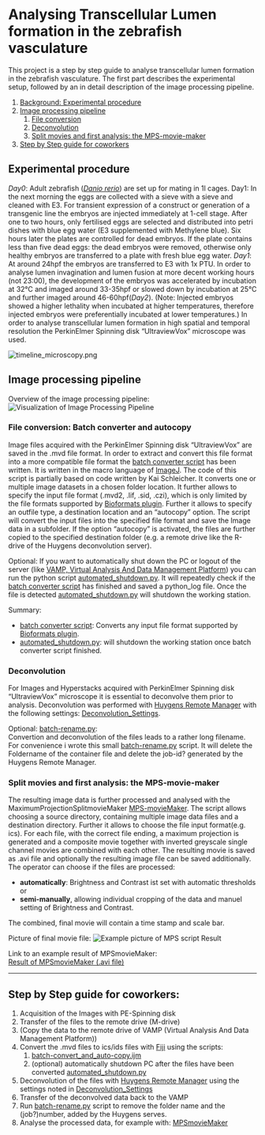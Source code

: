 # Analysing Transcellular Lumen formation in the zebrafish vasculature

This project is a step by step guide to analyse transcellular lumen formation
in the zebrafish vasculature. The first part describes the experimental setup,
followed by an in detail description of the image processing pipeline.


1. [Background: Experimental procedure](#Background)
2. [Image processing pipeline](#ImageProcessing)
    1. [File conversion](#Conversion)
    2. [Deconvolution](#Deconvolution)
    3. [Split movies and first analysis: the MPS-movie-maker](#MPS)
3. [Step by Step guide for coworkers](#StepByStep)

<a name="Background"></a>

## Experimental procedure 
_Day0_: Adult zebrafish ([_Danio rerio_][w1]) are set up for mating in 1l cages. Day1: In the next morning the eggs are collected with a sieve with a sieve and cleaned with E3. For transient expression of a construct or generation of a transgenic line the embryos are injected immediately at 1-cell stage. After one to two hours, only fertilised eggs are selected and distributed into petri dishes with blue egg water (E3 supplemented with Methylene blue). Six hours later the plates are controlled for dead embryos. If the plate contains less than five dead eggs: the dead embryos were removed, otherwise only healthy embryos are transferred to a plate with fresh blue egg water. _Day1_: At around 24hpf the embryos are transferred to E3 with 1x PTU. In order to analyse lumen invagination and lumen fusion at more decent working hours (not 23:00), the development of the embryos was accelerated by incubation at 32°C and imaged around 33-35hpf or slowed down by incubation at 25°C and further imaged around 46-60hpf(_Day2_). (Note: Injected embryos showed a higher lethality when incubated at higher temperatures, therefore injected embryos were preferentially incubated at lower temperatures.) In order to analyse transcellular lumen formation in high spatial and temporal resolution the PerkinElmer Spinning disk “UltraviewVox” microscope was used.

![timeline_microscopy.png][p1]

<a name="ImageProcessing"></a>

## Image processing pipeline 

Overview of the image processing pipeline:  
![Visualization of Image Processing Pipeline][p2]


<a name="Conversion"></a>

### File conversion: Batch converter and autocopy 

Image files acquired with the PerkinElmer Spinning disk “UltraviewVox” are saved in the .mvd file format. In order to extract and convert this file format into a more compatible file format the [batch converter script][1] has been written. It is written in the macro language of [ImageJ][w2]. The code of this script is partially based on code written by Kai Schleicher. It converts one or multiple image datasets in a chosen folder location. It further allows to specify the input file format (.mvd2, .lif, .sid, .czi), which is only limited by the file formats supported by [Bioformats plugin][w3]. Further it allows to specify an outfile type, a destination location and an “autocopy” option. The script will convert the input files into the specified file format and save the Image data in a subfolder. If the option “autocopy” is activated, the files are further copied to the specified destination folder (e.g. a remote drive like the R-drive of the Huygens deconvolution server).

Optional: If you want to automatically shut down the PC or logout of the server (like [VAMP, Virtual Analysis And Data Management Platform][w4]) you can run the python script [automated_shutdown.py][2]. It will repeatedly check if the [batch converter script][1] has finished and saved a python_log file. Once the file is detected [automated_shutdown.py][2] will shutdown the working station.

Summary:
- [batch converter script][1]:
 Converts any input file format supported by [Bioformats plugin][w3].
- [automated_shutdown.py][2]: will shutdown the working station once batch converter script finished.

<a name="Deconvolution"></a>

### Deconvolution 
For Images and Hyperstacks acquired with PerkinElmer Spinning disk “UltraviewVox” microscope it is essential to deconvolve them prior to analysis.
Deconvolution was performed with [Huygens Remote Manager][w5] with the following settings:  [Deconvolution_Settings][3].

Optional: [batch-rename.py][4]:  
Convertion and deconvolution of the files leads to a rather long filename. For convenience i wrote this small [batch-rename.py][4] script. It will delete the Foldername of the container file and delete the job-id? generated by the Huygens Remote Manager.

<a name="MPS"></a>

### Split movies and first analysis: the MPS-movie-maker 
The resulting image data is further processed and analysed with the MaximumProjectionSplitmovieMaker [MPS-movieMaker][5]. The script allows choosing a source directory, containing multiple image data files and a destination directory. Further it allows to choose the file input format(e.g. ics). For each file, with the correct file ending, a maximum projection is generated and a composite movie together with inverted greyscale single channel movies are combined with each other. The resulting movie is saved as .avi file and optionally the resulting image file can be saved additionally. The operator can choose if the files are processed:
- __automatically__: Brightness and Contrast ist set with automatic thresholds or
- __semi-manually__, allowing individual cropping of the data and manuel setting of Brightness and Contrast.

The combined, final movie will contain a time stamp and scale bar.

Picture of final movie file:
![Example picture of MPS script Result][p3]


Link to an example result of MPSmovieMaker:  
[Result of MPSmovieMaker (.avi file)][m1]

----


<a name="StepByStep"></a>

## Step by Step guide for coworkers: 

1. Acquisition of the Images with PE-Spinning disk
2. Transfer of the files to the remote drive (M-drive)
3. (Copy the data to the remote drive of VAMP (Virtual Analysis And Data Management Platform))
4. Convert the .mvd files to ics/ids files with [Fiji][w2] using the scripts:
    1. [batch-convert_and_auto-copy.ijm][1]
    2. (optional) automatically shutdown PC after the files have been converted [automated_shutdown.py][2]
5. Deconvolution of the files with [Huygens Remote Manager][w5] using the settings noted in [Deconvolution_Settings][3]
6. Transfer of the deconvolved data back to the VAMP
7. Run [batch-rename.py](../blob/master/batch-rename.py) script to remove the folder name and the (job?)number, added by the Huygens serves.  
8. Analyse the processed data, for example with: [MPSmovieMaker][5]

[w1]: https://en.wikipedia.org/wiki/Zebrafish
[w2]: https://imagej.net/Welcome
[w3]: https://imagej.net/Bio-Formats
[w4]: https://www.biozentrum.unibas.ch/de/abteilungen/research-it/tools-and-services/vamp-virtual-analysis-and-data-management-platform/
[w5]: https://svi.nl/FrontPage


[p1]: ../master/timeline_microscopy.png
[p2]: ../master/timeline_image_processing.png
[p3]: ../master/picture_of_MPSmovieMaker_result.png

[m1]: ../master/MPS_example.avi

[1]: ../master/batch-convert_and_auto-copy.ijm
[2]: ../master/automated_shutdown.py
[3]: ../master/Deconvolution_Settings.md
[4]: ../master/batch-rename.py
[5]: https://github.com/EtienneEs/Fiji-macros/blob/master/18_07_28_r3d-batchprocessing_green_magenta_new.ijm
